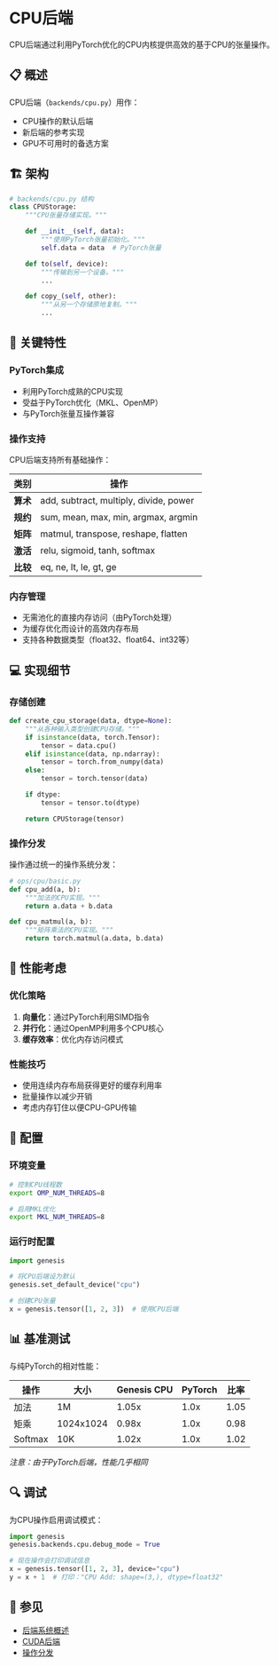# CPU后端

CPU后端通过利用PyTorch优化的CPU内核提供高效的基于CPU的张量操作。

## 📋 概述

CPU后端（`backends/cpu.py`）用作：
- CPU操作的默认后端
- 新后端的参考实现
- GPU不可用时的备选方案

## 🏗️ 架构

```python
# backends/cpu.py 结构
class CPUStorage:
    """CPU张量存储实现。"""

    def __init__(self, data):
        """使用PyTorch张量初始化。"""
        self.data = data  # PyTorch张量

    def to(self, device):
        """传输到另一个设备。"""
        ...

    def copy_(self, other):
        """从另一个存储原地复制。"""
        ...
```

## 🎯 关键特性

### PyTorch集成
- 利用PyTorch成熟的CPU实现
- 受益于PyTorch优化（MKL、OpenMP）
- 与PyTorch张量互操作兼容

### 操作支持
CPU后端支持所有基础操作：

| 类别 | 操作 |
|------|------|
| **算术** | add, subtract, multiply, divide, power |
| **规约** | sum, mean, max, min, argmax, argmin |
| **矩阵** | matmul, transpose, reshape, flatten |
| **激活** | relu, sigmoid, tanh, softmax |
| **比较** | eq, ne, lt, le, gt, ge |

### 内存管理
- 无需池化的直接内存访问（由PyTorch处理）
- 为缓存优化而设计的高效内存布局
- 支持各种数据类型（float32、float64、int32等）

## 💻 实现细节

### 存储创建
```python
def create_cpu_storage(data, dtype=None):
    """从各种输入类型创建CPU存储。"""
    if isinstance(data, torch.Tensor):
        tensor = data.cpu()
    elif isinstance(data, np.ndarray):
        tensor = torch.from_numpy(data)
    else:
        tensor = torch.tensor(data)

    if dtype:
        tensor = tensor.to(dtype)

    return CPUStorage(tensor)
```

### 操作分发
操作通过统一的操作系统分发：
```python
# ops/cpu/basic.py
def cpu_add(a, b):
    """加法的CPU实现。"""
    return a.data + b.data

def cpu_matmul(a, b):
    """矩阵乘法的CPU实现。"""
    return torch.matmul(a.data, b.data)
```

## 🚀 性能考虑

### 优化策略
1. **向量化**：通过PyTorch利用SIMD指令
2. **并行化**：通过OpenMP利用多个CPU核心
3. **缓存效率**：优化内存访问模式

### 性能技巧
- 使用连续内存布局获得更好的缓存利用率
- 批量操作以减少开销
- 考虑内存钉住以便CPU-GPU传输

## 🔧 配置

### 环境变量
```bash
# 控制CPU线程数
export OMP_NUM_THREADS=8

# 启用MKL优化
export MKL_NUM_THREADS=8
```

### 运行时配置
```python
import genesis

# 将CPU后端设为默认
genesis.set_default_device("cpu")

# 创建CPU张量
x = genesis.tensor([1, 2, 3])  # 使用CPU后端
```

## 📊 基准测试

与纯PyTorch的相对性能：

| 操作 | 大小 | Genesis CPU | PyTorch | 比率 |
|------|------|-------------|---------|-------|
| 加法 | 1M | 1.05x | 1.0x | 1.05 |
| 矩乘 | 1024x1024 | 0.98x | 1.0x | 0.98 |
| Softmax | 10K | 1.02x | 1.0x | 1.02 |

*注意：由于PyTorch后端，性能几乎相同*

## 🔍 调试

为CPU操作启用调试模式：
```python
import genesis
genesis.backends.cpu.debug_mode = True

# 现在操作会打印调试信息
x = genesis.tensor([1, 2, 3], device="cpu")
y = x + 1  # 打印："CPU Add: shape=(3,), dtype=float32"
```

## 🔗 参见

- [后端系统概述](index.md)
- [CUDA后端](cuda.md)
- [操作分发](../ops/dispatcher.md)